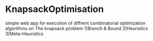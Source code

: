 # KnapsackOptimisation
simple web app for execution of diffrent combinatorial optimization algorithms on The knapsack problem
1)Branch & Bound
2)Heuristics
3)Meta-Heuristics

